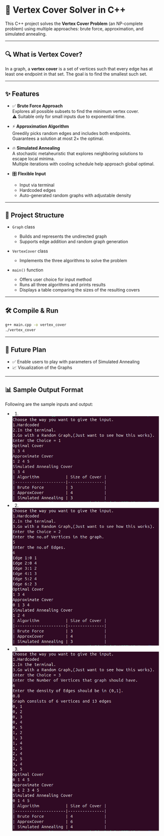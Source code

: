 # 🧮 Vertex Cover Solver in C++

This C++ project solves the **Vertex Cover Problem** (an NP-complete problem) using multiple approaches: brute force, approximation, and simulated annealing.

---

## 🔍 What is Vertex Cover?

In a graph, a **vertex cover** is a set of vertices such that every edge has at least one endpoint in that set. The goal is to find the smallest such set.

---

## ✨ Features

- ✅ **Brute Force Approach**  
  Explores all possible subsets to find the minimum vertex cover.  
  ⚠️ Suitable only for small inputs due to exponential time.

- ⚡ **Approximation Algorithm**  
  Greedily picks random edges and includes both endpoints.  
  Guarantees a solution at most 2× the optimal.

- 🔥 **Simulated Annealing**  
  A stochastic metaheuristic that explores neighboring solutions to escape local minima.  
  Multiple iterations with cooling schedule help approach global optimal.

- 🎛️ **Flexible Input**  
  - Input via terminal  
  - Hardcoded edges  
  - Auto-generated random graphs with adjustable density

---

## 📂 Project Structure

- `Graph` class  
  - Builds and represents the undirected graph
  - Supports edge addition and random graph generation

- `VertexCover` class  
  - Implements the three algorithms to solve the problem

- `main()` function  
  - Offers user choice for input method  
  - Runs all three algorithms and prints results  
  - Displays a table comparing the sizes of the resulting covers

---

## 🛠️ Compile & Run

```bash
g++ main.cpp -o vertex_cover
./vertex_cover
```

---

## 🚀 Future Plan

- ✅ Enable users to play with parameters of Simulated Annealing  
- 📈 Visualization of the Graphs  

---

## 📊 Sample Output Format

Following are the sample inputs and output:
- 1.
  ![IO1](Assets/IO1.png)
- 2.
  ![IO2](Assets/IO2.png)
- 3.
  ![IO3](Assets/IO3.png)